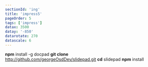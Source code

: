 ```yaml
---
sectionId: 'ing'
title: 'impress5'
pageOrder: 5
tags: ['impress']
datax: 3500
datay: '-850'
datarotate: 270
datascale: 6
---
```

<b class="positioning">npm</b> install -g docpad
<b class="rotating">git clone</b> http://github.com/georgeOsdDev/slidepad.git
<b class="positioning">cd</b> slidepad
<b class="scaling">npm</b> install
